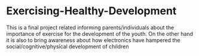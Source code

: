 # Exercising-Healthy-Development
This is a final project related informing parents/individuals about the importance of exercise for the development of the youth. On the other hand it is also to bring awareness about how electronics have hampered the social/cognitive/physical development of children
